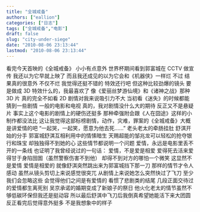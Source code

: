 ```yaml
---
title: "全城戒备"
authors: ["eallion"]
categories: ["日志"]
tags: ["全城戒备","电影"]
draft: false
slug: "city-under-siege"
date: "2010-08-06 23:13:44"
lastmod: "2010-08-06 23:13:44"
---
```


看完今天首映的《全城戒备》
小小有点意外
世界杯期间看到郭富城在 CCTV 做宣传
我还以为它早就上映了
而且我还成见的以为它会和《机器侠》一样烂
不过
结果真的很意外
不仅不烂
我觉得还挺不错的
特效还行吧
但这种比较劲爆的镜头
要是做成 3D 特效什么的，我最喜欢了
像《爱丽丝梦游仙境》和《诸神之战》那种 3D 片
真的完全不如看 2D
剧情对我来说吸引力不大
当初看《迷失》的时候都能猜到一些剧情
一般的电影和电视
真的，我对剧情没什么大的期待
反正又不是悬疑片
事实上这个电影的剧情上的硬伤还挺多
那种牵强附会跟《人在囧途》这样的小制作都没法比
这让我觉得这部标榜剧情，动作，灾难，罪案的《全城戒备》大概是讲爱情的吧
“一起哭，一起笑，愿意为他去死……”
老头老太的牵肠挂肚
舒淇开始的分手
郭富城舒淇互相利用中的情愫暗生
天赐超能的邹兆龙可以轻松的抢夺银行和珠宝
却独独得不到她的心
这些情节都说明一个问题
爱情，永远是电影里丢不开的一条线
也证明了我曾经说过的一句话：
爱情，不是爱是相爱
爱得死去活来爱得甘于身陷囹圄（虽然警察伤害不到他）
却得不到对方的哪怕一个微笑
这显然不是爱情
爱情是相爱的
就像舒淇突然跳出来为郭富城挡下那一刀
那样的情节才令人感动
虽然从镜头剪切上来说感觉很突兀
从剧情上来说她怎么突然快过了飞刀
至少我们会忽略这些
会觉得他们之间是有爱情的
看惯了悲剧类的结尾
几段正面交待过的爱情都生离死别
吴京承诺的婚期变成了新娘子的祭日
他火化老太的情节虽然不够低碳环保但我还是挺动容
所以最后舒淇中飞刀后我倒真希望她能活下来大团圆
反正看完后觉得意外挺多
不是我想象中的样子
